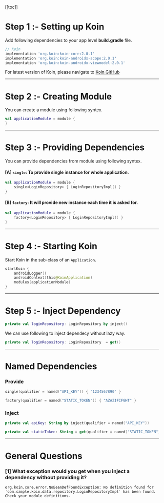 [[toc]]
# Step 1 :- Setting up Koin

Add following dependencies to your app level **build.gradle** file.

```groovy
// Koin
implementation 'org.koin:koin-core:2.0.1'
implementation 'org.koin:koin-androidx-scope:2.0.1'
implementation 'org.koin:koin-androidx-viewmodel:2.0.1'
```

For latest version of Koin, please navigate to [Koin GitHub](https://github.com/InsertKoinIO/koin)

---
# Step 2 :- Creating Module

You can create a module using following syntex.

```kotlin
val applicationModule = module {
}
```

---
# Step 3 :- Providing Dependencies

You can provide dependencies from module using following syntex.

#### **[A] `single`**: To provide single instance for whole application.
```kotlin
val applicationModule = module {
    single<LoginRepository> { LoginRepositoryImpl() }
}
```

#### **[B] `factory`**: It will provide new instance each time it is asked for.
```kotlin
val applicationModule = module {
    factory<LoginRepository> { LoginRepositoryImpl() }
}
```

---
# Step 4 :- Starting Koin

Start Koin in the sub-class of an `Application`.

```kotlin
startKoin {
    androidLogger()
    androidContext(this@KoinApplication)
    modules(applicationModule)
}
```

---
# Step 5 :- Inject Dependency

```kotlin
private val loginRepository: LoginRepository by inject()
```
We can use following to inject dependecy without lazy way.

```kotlin
private val loginRepository: LoginRepository  = get()
```

---
# Named Dependencies

### Provide

```kotlin
single(qualifier = named("API_KEY")) { "1234567890" }

factory(qualifier = named("STATIC_TOKEN")) { "AZAZIFIFGHT" }
```
### Inject
```kotlin
private val apiKey: String by inject(qualifier = named("API_KEY"))

private val staticToken: String = get(qualifier = named("STATIC_TOKEN"))
```
---

# General Questions

### [1] What exception would you get when you inject a dependency without providing it?
`org.koin.core.error.NoBeanDefFoundException: No definition found for 'com.sample.koin.data.repository.LoginRepositoryImpl' has been found. Check your module definitions.`
